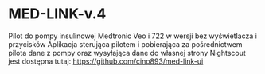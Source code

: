 # MED-LINK-v.4
Pilot do pompy insulinowej Medtronic Veo i 722 w wersji bez wyświetlacza i przycisków
Aplikacja sterująca pilotem i pobierająca za pośrednictwem pilota dane z pompy oraz wysyłająca dane do własnej strony Nightscout jest dostępna tutaj:
https://github.com/cino893/med-link-ui
